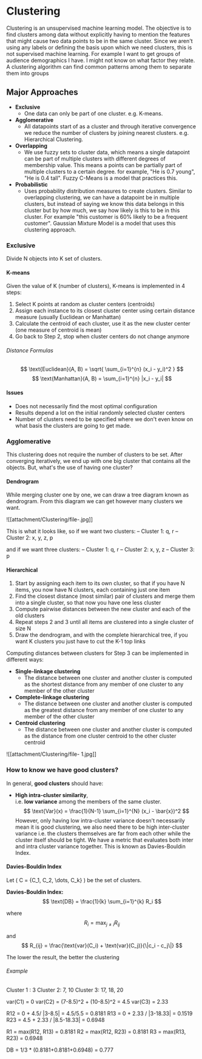 # Clustering
Clustering is an unsupervised machine learning model. The objective is to find clusters among data without explicitly having to mention the features that might cause two data points to be in the same cluster. Since we aren't using any labels or defining the basis upon which we need clusters, this is not supervised machine learning. For example I want to get groups of audience demographics I have. I might not know on what factor they relate. A clustering algorithm can find common patterns among them to separate them into groups

## Major Approaches
- **Exclusive**
	- One data can only be part of one cluster. e.g. K-means.
- **Agglomerative**
	- All datapoints start of as a cluster and through iterative convergence we reduce the number of clusters by joining nearest clusters. e.g. Hierarchical Clustering.
- **Overlapping**
	- We use fuzzy sets to cluster data, which means a single datapoint can be part of multiple clusters with different degrees of membership value. This means a points can be partially part of multiple clusters to a certain degree. for example, "He is 0.7 young", "He is 0.4 tall". Fuzzy C-Means is a model that practices this.
- **Probabilistic**
	- Uses probability distribution measures to create clusters. Similar to overlapping clustering, we can have a datapoint be in multiple clusters, but instead of saying we know this data belongs in this cluster but by how much, we say how likely is this to be in this cluster. For example "this customer is 60% likely to be a frequent customer". Gaussian Mixture Model is a model that uses this clustering approach.

### Exclusive
Divide N objects into K set of clusters.
#### K-means
Given the value of K (number of clusters), K-means is implemented in 4 steps:
1. Select K points at random as cluster centers (centroids)
2. Assign each instance to its closest cluster center using certain distance measure (usually Euclidean or Manhattan)
3. Calculate the centroid of each cluster, use it as the new cluster center (one measure of centroid is mean)
4. Go back to Step 2, stop when cluster centers do not change anymore

###### Distance Formulas

$$
\text{Euclidean}(A, B) = \sqrt{ \sum_{i=1}^{n} (x_i - y_i)^2 }
$$
$$
\text{Manhattan}(A, B) = \sum_{i=1}^{n} |x_i - y_i|
$$
#### Issues
- Does not necessarily find the most optimal configuration
- Results depend a lot on the initial randomly selected cluster centers
- Number of clusters need to be specified where we don't even know on what basis the clusters are going to get made.

### Agglomerative
This clustering does not require the number of clusters to be set. After converging iteratively, we end up with one big cluster that contains all the objects. But, what's the use of having one cluster?

#### Dendrogram
While merging cluster one by one, we can draw a tree diagram known as dendrogram. From this diagram we can get however many clusters we want.

![[attachment/Clustering/file-.jpg]]

This is what it looks like, so if we want two clusters:
– Cluster 1: q, r
– Cluster 2: x, y, z, p

and if we want three clusters:
– Cluster 1: q, r
– Cluster 2: x, y, z
– Cluster 3: p

#### Hierarchical 
1. Start by assigning each item to its own cluster, so that if you have N items, you now have N clusters, each containing just one item
2. Find the closest distance (most similar) pair of clusters and merge them into a single cluster, so that now you have one less cluster
3. Compute pairwise distances between the new cluster and each of the old clusters
4. Repeat steps 2 and 3 until all items are clustered into a single cluster of size N
5. Draw the dendrogram, and with the complete hierarchical tree, if you want K clusters you just have to cut the K-1 top links

Computing distances between clusters for Step 3 can be implemented in different ways:
-  **Single-linkage clustering**
	-  The distance between one cluster and another cluster is computed as the shortest distance from any member of one cluster to any member of the other cluster
-  **Complete-linkage clustering**
	-  The distance between one cluster and another cluster is computed as the greatest distance from any member of one cluster to any member of the other cluster
-  **Centroid clustering**
	-  The distance between one cluster and another cluster is computed as the distance from one cluster centroid to the other cluster centroid

![[attachment/Clustering/file- 1.jpg]]

### How to know we have good clusters?

In general, **good clusters** should have:

- **High intra-cluster similarity**,  
    i.e. **low variance** among the members of the same cluster.
$$
\text{Var}(x) = \frac{1}{N-1} \sum_{i=1}^{N} (x_i - \bar{x})^2
$$
However, only having low intra-cluster variance doesn't necessarily mean it is good clustering, we also need there to be high inter-cluster variance i.e. the clusters themselves are far from each other while the cluster itself should be tight. We have a metric that evaluates both inter and intra cluster variance together. This is known as Davies-Bouldin Index.

#### Davies-Bouldin Index
Let \( C = \{C_1, C_2, \dots, C_k\} \) be the set of clusters.

**Davies-Bouldin Index:**
$$
\text{DB} = \frac{1}{k} \sum_{i=1}^{k} R_i
$$

where
$$
R_i = \max_{j \ne i} R_{ij}
$$

and
$$
R_{ij} = \frac{\text{var}(C_i) + \text{var}(C_j)}{\|c_i - c_j\|}
$$

The lower the result, the better the clustering

###### Example
Cluster 1 :  3
Cluster 2:   7, 10
Cluster 3:   17, 18, 20

var(C1) = 0
var(C2) = (7-8.5)^2 + (10-8.5)^2 = 4.5
var(C3) = 2.33

R12 = 0 + 4.5/ |3-8.5| = 4.5/5.5  = 0.8181
R13 = 0 + 2.33 / |3-18.33| = 0.1519
R23 = 4.5 + 2.33 / |8.5-18.33| = 0.6948

R1 = max(R12, R13) = 0.8181
R2 = max(R12, R23) = 0.8181
R3 = max(R13, R23) = 0.6948

DB = 1/3 * (0.8181+0.8181+0.6948) = 0.777